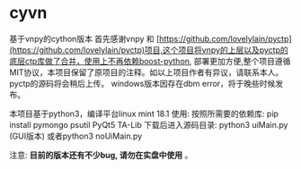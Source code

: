 # cyvn
基于vnpy的cython版本
首先感谢vnpy 和 [https://github.com/lovelylain/pyctp](https://github.com/lovelylain/pyctp)项目,这个项目将vnpy的上层以及pyctp的底层ctp库做了合并，使用上不再依赖boost-python, 部署更加方便,整个项目遵循MIT协议，本项目保留了原项目的注释。如以上项目作者有异议，请联系本人。pyctp的源码将会稍后上传。 windows版本因存在dbm error，将于晚些时候发布。

本项目基于python3，编译平台linux mint 18.1 
使用:
按照所需要的依赖库: pip install pymongo psutil PyQt5 TA-Lib 
下载后进入源码目录: python3 uiMain.py (GUI版本) 或者python3 noUiMain.py 

注意:
 **目前的版本还有不少bug, 请勿在实盘中使用** 。
